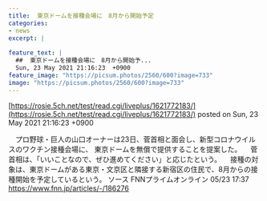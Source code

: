 ```yaml
---
title:  東京ドームを接種会場に　8月から開始予定  
categories:
- news
excerpt: |
  
feature_text: |
  ##  東京ドームを接種会場に　8月から開始予...
  Sun, 23 May 2021 21:16:23  +0900
feature_image: "https://picsum.photos/2560/600?image=733"
image: "https://picsum.photos/2560/600?image=733"
---
```


[https://rosie.5ch.net/test/read.cgi/liveplus/1621772183/](https://rosie.5ch.net/test/read.cgi/liveplus/1621772183/)
posted on Sun, 23 May 2021 21:16:23  +0900

<!--more-->

　プロ野球・巨人の山口オーナーは23日、菅首相と面会し、新型コロナウイルスのワクチン接種会場に、 東京ドームを無償で提供することを提案した。 　菅首相は、「いいことなので、ぜひ進めてください」と応じたという。 　接種の対象は、東京ドームがある東京・文京区と隣接する新宿区の住民で、8月からの接種開始を予定しているという。 ソース FNNプライムオンライン 05/23 17:37 https://www.fnn.jp/articles/-/186276
